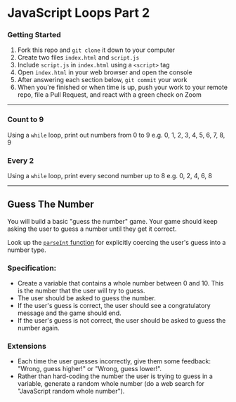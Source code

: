 # JavaScript Loops Part 2

### Getting Started

1. Fork this repo and `git clone` it down to your computer
1. Create two files `index.html` and `script.js`
1. Include `script.js` in `index.html` using a `<script>` tag
1. Open `index.html` in your web browser and open the console
1. After answering each section below, `git commit` your work
1. When you're finished or when time is up, push your work to your remote repo, file a Pull Request, and react with a green check on Zoom

---

### Count to 9
Using a `while` loop, print out numbers from 0 to 9 e.g. 0, 1, 2, 3, 4, 5, 6, 7, 8, 9

### Every 2
Using a `while` loop, print every second number up to 8 e.g. 0, 2, 4, 6, 8

---

## Guess The Number

You will build a basic "guess the number" game. Your game should keep asking the user to guess a number until they get it correct.

Look up the [`parseInt` function](https://www.w3schools.com/jsref/jsref_parseint.asp) for explicitly coercing the user's guess into a number type.

### Specification:
- Create a variable that contains a whole number between 0 and 10. This is the number that the user will try to guess.
- The user should be asked to guess the number.
- If the user's guess is correct, the user should see a congratulatory message and the game should end.
- If the user's guess is not correct, the user should be asked to guess the number again.

### Extensions
- Each time the user guesses incorrectly, give them some feedback: "Wrong, guess higher!" or "Wrong, guess lower!".
- Rather than hard-coding the number the user is trying to guess in a variable, generate a random whole number (do a web search for "JavaScript random whole number").
